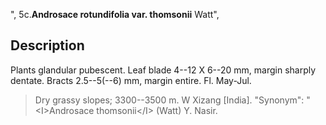 ",
5c.**Androsace rotundifolia var. thomsonii** Watt",

## Description
Plants glandular pubescent. Leaf blade 4--12 X 6--20 mm, margin sharply dentate. Bracts 2.5--5(--6) mm, margin entire. Fl. May-Jul.

> Dry grassy slopes; 3300--3500 m. W Xizang [India].
  "Synonym": "&lt;I&gt;Androsace thomsonii&lt;/I&gt; (Watt) Y. Nasir.
